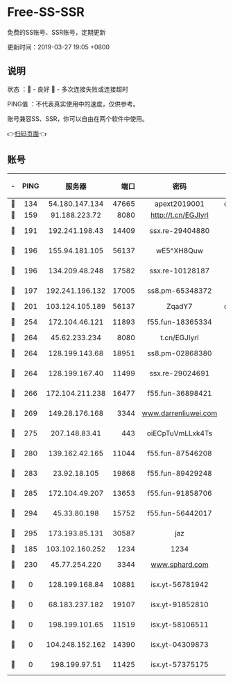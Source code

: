 # Free-SS-SSR

免费的SS账号、SSR账号，定期更新

更新时间：2019-03-27 19:05 +0800

## 说明

状态     ：🙂 - 良好 🙁 - 多次连接失败或连接超时

PING值   ：不代表真实使用中的速度，仅供参考。

账号兼容SS、SSR，你可以自由在两个软件中使用。

👉[扫码页面](https://liesauer.github.io/Free-SS-SSR/)👈

## 账号

|-|PING|服务器|端口|密码|加密方式|区域|
|:----:|:----:|:-----:|-----:|:----:|:----:|:----:|
|🙂|134|54.180.147.134|47665|apext2019001|chacha20|KR|
|🙂|159|91.188.223.72|8080|http://t.cn/EGJIyrl|rc4-md5|RU|
|🙂|191|192.241.198.43|14409|ssx.re-29404880|aes-256-cfb|US|
|🙂|196|155.94.181.105|56137|wE5^XH8Quw|aes-256-cfb|US|
|🙂|196|134.209.48.248|17582|ssx.re-10128187|aes-256-cfb|US|
|🙂|197|192.241.196.132|17005|ss8.pm-65348372|aes-256-cfb|US|
|🙂|201|103.124.105.189|56137|ZqadY7|chacha20|US|
|🙂|254|172.104.46.121|11893|f55.fun-18365334|aes-256-cfb|SG|
|🙂|264|45.62.233.234|8080|t.cn/EGJIyrl|rc4-md5|CA|
|🙂|264|128.199.143.68|18951|ss8.pm-02868380|aes-256-cfb|SG|
|🙂|264|128.199.167.40|11499|ssx.re-29024691|aes-256-cfb|SG|
|🙂|266|172.104.211.238|16477|f55.fun-36898421|aes-256-cfb|US|
|🙂|269|149.28.176.168|3344|www.darrenliuwei.com|aes-256-cfb|AU|
|🙂|275|207.148.83.41|443|oiECpTuVmLLxk4Ts|aes-256-cfb|AU|
|🙂|280|139.162.42.165|11044|f55.fun-87546208|aes-256-cfb|SG|
|🙂|283|23.92.18.105|19868|f55.fun-89429248|aes-256-cfb|US|
|🙂|285|172.104.49.207|13653|f55.fun-91858706|aes-256-cfb|SG|
|🙂|294|45.33.80.198|15752|f55.fun-56442017|aes-256-cfb|US|
|🙂|295|173.193.85.131|30587|jaz|aes-256-cfb|US|
|🙂|185|103.102.160.252|1234|1234|rc4-md5|JP|
|🙁|230|45.77.254.220|3344|www.sphard.com|aes-256-cfb|SG|
|🙁|0|128.199.168.84|10881|isx.yt-56781942|aes-256-cfb|SG|
|🙁|0|68.183.237.182|19107|isx.yt-91852810|aes-256-cfb|SG|
|🙁|0|198.199.101.65|11519|isx.yt-58106511|aes-256-cfb|US|
|🙁|0|104.248.152.162|14390|isx.yt-04309873|aes-256-cfb|SG|
|🙁|0|198.199.97.51|11425|isx.yt-57375175|aes-256-cfb|US|
